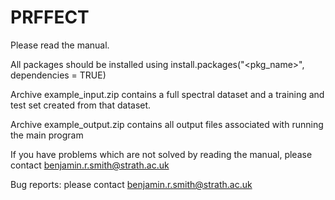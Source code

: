 # PRFFECT

Please read the manual.

All packages should be installed using install.packages("<pkg_name>", dependencies = TRUE)

Archive example_input.zip contains a full spectral dataset and a training and test set created from that dataset.

Archive example_output.zip contains all output files associated with running the main program


If you have problems which are not solved by reading the manual, please contact benjamin.r.smith@strath.ac.uk



Bug reports: please contact benjamin.r.smith@strath.ac.uk
